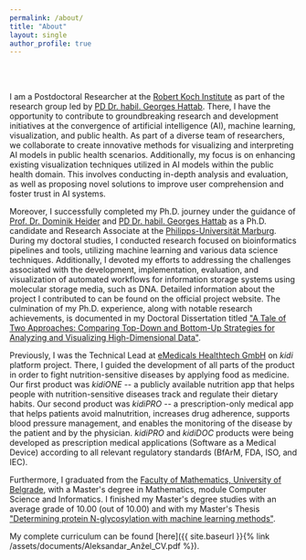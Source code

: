 ```yaml
---
permalink: /about/
title: "About"
layout: single
author_profile: true
---
```


<br>
<br>

I am a Postdoctoral Researcher at the [Robert Koch Institute](https://www.rki.de/EN/Home/homepage_node.html) as part of the research group led by [PD Dr. habil. Georges Hattab](https://visualization.group/hattab/). There, I have the opportunity to contribute to groundbreaking research and development initiatives at the convergence of artificial intelligence (AI), machine learning, visualization, and public health. As part of a diverse team of researchers, we collaborate to create innovative methods for visualizing and interpreting AI models in public health scenarios. Additionally, my focus is on enhancing existing visualization techniques utilized in AI models within the public health domain. This involves conducting in-depth analysis and evaluation, as well as proposing novel solutions to improve user comprehension and foster trust in AI systems.


Moreover, I successfully completed my Ph.D. journey under the guidance of [Prof. Dr. Dominik Heider](http://heiderlab.de/?page_id=146) and [PD Dr. habil. Georges Hattab](https://visualization.group/hattab/) as a Ph.D. candidate and Research Associate at the [Philipps-Universität Marburg](https://www.uni-marburg.de/en). During my doctoral studies, I conducted research focused on bioinformatics pipelines and tools, utilizing machine learning and various data science techniques. Additionally, I devoted my efforts to addressing the challenges associated with the development, implementation, evaluation, and visualization of automated workflows for information storage systems using molecular storage media, such as DNA. Detailed information about the project I contributed to can be found on the official project website. The culmination of my Ph.D. experience, along with notable research achievements, is documented in my Doctoral Dissertation titled ["A Tale of Two Approaches: Comparing Top-Down and Bottom-Up Strategies for Analyzing and Visualizing High-Dimensional Data"](https://doi.org/10.17192/z2023.0533).


Previously, I was the Technical Lead at [eMedicals Healthtech GmbH](https://emedicals.de/) on _kidi_ platform project. There, I guided the development of all parts of the product in order to fight nutrition-sensitive diseases by applying food as medicine. Our first product was _kidiONE_ -- a publicly available nutrition app that helps people with nutrition-sensitive diseases track and regulate their dietary habits. Our second product was _kidiPRO_ -- a prescription-only medical app that helps patients avoid malnutrition, increases drug adherence, supports blood pressure management, and enables the monitoring of the disease by the patient and by the physician. _kidiPRO_ and _kidiDOC_ products were being developed as prescription medical applications (Software as a Medical Device) according to all relevant regulatory standards (BfArM, FDA, ISO, and IEC).

Furthermore, I graduated from the [Faculty of Mathematics, University of Belgrade](http://www.matf.bg.ac.rs/eng/), with a Master's degree in Mathematics, module Computer Science and Informatics. I finished my Master's degree studies with an average grade of 10.00 (out of 10.00) and with my Master's Thesis ["Determining protein N-glycosylation with machine learning methods"](http://elibrary.matf.bg.ac.rs/handle/123456789/5013?show=full).


My complete curriculum can be found [here]({{ site.baseurl }}{% link /assets/documents/Aleksandar_Anžel_CV.pdf %}).

